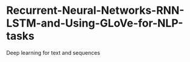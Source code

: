 # Recurrent-Neural-Networks-RNN-LSTM-and-Using-GLoVe-for-NLP-tasks
Deep learning for text and sequences
